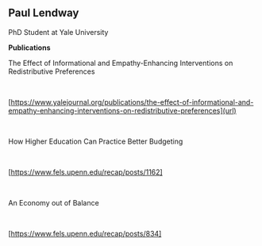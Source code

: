 ## Paul Lendway

PhD Student at Yale University

**Publications** 

The Effect of Informational and Empathy-Enhancing Interventions on Redistributive Preferences

 &nbsp;

[https://www.yalejournal.org/publications/the-effect-of-informational-and-empathy-enhancing-interventions-on-redistributive-preferences](url)

 &nbsp;
 
How Higher Education Can Practice Better Budgeting

 &nbsp;
 
[https://www.fels.upenn.edu/recap/posts/1162]

 &nbsp;
 
An Economy out of Balance

 &nbsp;

[https://www.fels.upenn.edu/recap/posts/834]




